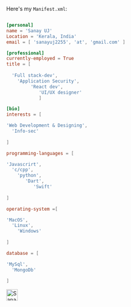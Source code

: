 





              

Here's my `Manifest.xml`:

```toml

[personal]
name = 'Sanay UJ'
Location = 'Kerala, India'
email = [ 'sanayuj2255', 'at', 'gmail.com' ]

[professional]
currently-employed = True
title = [
 
  'Full stack-dev',
    'Application Security',  
         'React dev',
            'UI/UX designer'
            ]

[bio]
interests = [

'Web Development & Designing', 
  'Info-sec'
  
]

programming-languages = [

'Javascrirt',
  'c/cpp',
    'python',
       'Dart',
          'Swift'
          
]

operating-system =[

'MacOS',
  'Linux',
    'Windows'
    
]

database = [

'MySql',
  'MongoDb'
  
]

```





 <a href="https://www.linkedin.com/in/sanayuj/">
    <img src="https://www.vectorlogo.zone/logos/linkedin/linkedin-icon.svg" alt="Sanay UJ's LinkedIn Profile" height="30" width="30">
  </a>


<p align="center">
  
 
</p>

<p align="left">


<!--   <img src="https://github-readme-stats.vercel.app/api?username=mohdjishin&show_icons=true"  /> 


 -->
